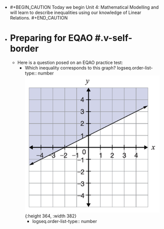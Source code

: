 - #+BEGIN_CAUTION
  Today we begin Unit 4:  Mathematical Modelling and will learn to describe inequalities using our knowledge of Linear Relations.
  #+END_CAUTION
- # Preparing for EQAO #.v-self-border
	- Here is a question posed on an EQAO practice test:
		- Which inequality corresponds to this graph?
		  logseq.order-list-type:: number
		  ![image.png](../assets/image_1748372403293_0.png){:height 364, :width 382}
			- logseq.order-list-type:: number
			  $$$$